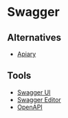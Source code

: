 # Swagger

<!--
https://www.linkedin.com/learning/building-apis-with-swagger-and-the-openapi-specification/building-apis-with-swagger
-->

## Alternatives

- [Apiary](https://apiary.io/)

## Tools

- [Swagger UI](/swagger-ui.md)
- [Swagger Editor](/swagger-editor.md)
- [OpenAPI](/openapi.md)
